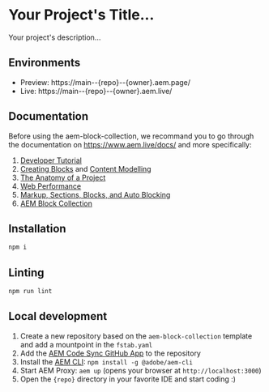 # Your Project's Title...
Your project's description...

## Environments
- Preview: https://main--{repo}--{owner}.aem.page/
- Live: https://main--{repo}--{owner}.aem.live/

## Documentation

Before using the aem-block-collection, we recommand you to go through the documentation on https://www.aem.live/docs/ and more specifically:
1. [Developer Tutorial](https://www.aem.live/developer/ue-tutorial)
1. [Creating Blocks](https://www.aem.live/developer/universal-editor-blocks) and [Content Modelling](https://www.aem.live/developer/component-model-definitions)
1. [The Anatomy of a Project](https://www.aem.live/developer/anatomy-of-a-project)
1. [Web Performance](https://www.aem.live/developer/keeping-it-100)
1. [Markup, Sections, Blocks, and Auto Blocking](https://www.aem.live/developer/markup-sections-blocks)
1. [AEM Block Collection](https://www.aem.live/developer/block-collection#block-collection-1)

## Installation

```sh
npm i
```

## Linting

```sh
npm run lint
```

## Local development

1. Create a new repository based on the `aem-block-collection` template and add a mountpoint in the `fstab.yaml`
1. Add the [AEM Code Sync GitHub App](https://github.com/apps/aem-code-sync) to the repository
1. Install the [AEM CLI](https://github.com/adobe/helix-cli): `npm install -g @adobe/aem-cli`
1. Start AEM Proxy: `aem up` (opens your browser at `http://localhost:3000`)
1. Open the `{repo}` directory in your favorite IDE and start coding :)